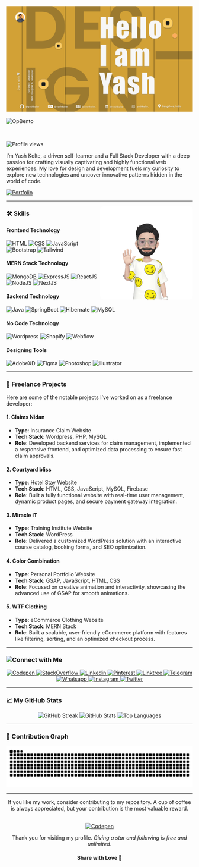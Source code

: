 <picture>
  <source media="(prefers-color-scheme: dark)" srcset="./hero-dark.png">
  <img alt="Text changing depending on mode. Light: 'So light!' Dark: 'So dark!'" src="./hero-light.png">
</picture>

![OpBento](https://firebasestorage.googleapis.com/v0/b/smartkaksha-fe32c.appspot.com/o/opbento%2Fyashkolte2fb49.png?alt=media)

&nbsp;

![Profile views](https://komarev.com/ghpvc/?username=yashkolte&color=yellow&style=plastic)

<p>
I’m Yash Kolte, a driven self-learner and a Full Stack Developer with a deep passion for crafting visually captivating and highly functional web experiences. My love for design and development fuels my curiosity to explore new technologies and uncover innovative patterns hidden in the world of code.
</p>

<a href="https://yashkolte.web.app" target="_blank">
  <img alt="Portfolio" src="https://img.shields.io/badge/portfolio-000000?style=for-the-badge&logo=About.me&logoColor=white" />
</a>

---

<img align="right" width="250px" alt="Emoji Animation" src="./Images/MyEmoji_20240708_153913_17204333531900.gif" style="border-radius: 8px; object-fit: contain;" />

### 🛠 Skills

#### Frontend Technology

![HTML](https://img.shields.io/badge/-HTML-05122A?style=flat&logo=HTML5)
![CSS](https://img.shields.io/badge/-CSS-05122A?style=flat&logo=CSS3&logoColor=1572B6)
![JavaScript](https://img.shields.io/badge/-JavaScript-05122A?style=flat&logo=javascript)
![Bootstrap](https://img.shields.io/badge/-Bootstrap-05122A?style=flat&logo=bootstrap&logoColor=563D7C)
![Tailwind](https://img.shields.io/badge/-Tailwind-05122A?style=flat&logo=tailwindcss&logoColor=38bdf8)

#### MERN Stack Technology

![MongoDB](https://img.shields.io/badge/-MongoDB-05122A?style=flat&logo=mongodb&logoColor=47A248)
![ExpressJS](https://img.shields.io/badge/-Express-05122A?style=flat&logo=express&logoColor=ffffff)
![ReactJS](https://img.shields.io/badge/-React-05122A?style=flat&logo=react&logoColor=61DAFB)
![NodeJS](https://img.shields.io/badge/-Node.js-05122A?style=flat&logo=nodedotjs&logoColor=339933)
![NextJS](https://img.shields.io/badge/-Next.js-05122A?style=flat&logo=nextdotjs&logoColor=ffffff)

#### Backend Technology

![Java](https://img.shields.io/badge/-Java-05122A?style=flat&logo=java&logoColor=3776AB)
![SpringBoot](https://img.shields.io/badge/-SpringBoot-05122A?style=flat&logo=springboot&logoColor=092E20)
![Hibernate](https://img.shields.io/badge/-Hibernate-05122A?style=flat&logo=hibernate&logoColor=59666C)
![MySQL](https://img.shields.io/badge/-MySQL-05122A?style=flat&logo=mysql&logoColor=4479A1)

#### No Code Technology

![Wordpress](https://img.shields.io/badge/-Wordpress-05122A?style=flat&logo=wordpress&logoColor=ffffff)
![Shopify](https://img.shields.io/badge/-Shopify-05122A?style=flat&logo=shopify&logoColor=7AB55C)
![Webflow](https://img.shields.io/badge/-Webflow-05122A?style=flat&logo=webflow&logoColor=4353FF)

#### Designing Tools

![AdobeXD](https://img.shields.io/badge/-AdobeXD-05122A?style=flat&logo=adobe-xd)
![Figma](https://img.shields.io/badge/-Figma-05122A?style=flat&logo=figma)
![Photoshop](https://img.shields.io/badge/-Photoshop-05122A?style=flat&logo=adobe-photoshop)
![Illustrator](https://img.shields.io/badge/-Illustrator-05122A?style=flat&logo=adobe-illustrator)

---

### 📌 Freelance Projects

Here are some of the notable projects I’ve worked on as a freelance developer:

#### 1. **Claims Nidan**  
- **Type**: Insurance Claim Website  
- **Tech Stack**: Wordpress, PHP, MySQL
- **Role**: Developed backend services for claim management, implemented a responsive frontend, and optimized data processing to ensure fast claim approvals.

#### 2. **Courtyard bliss**  
- **Type**: Hotel Stay Website  
- **Tech Stack**: HTML, CSS, JavaScript, MySQL, Firebase
- **Role**: Built a fully functional website with real-time user management, dynamic product pages, and secure payment gateway integration.

#### 3. **Miracle IT**  
- **Type**: Training Institute Website  
- **Tech Stack**: WordPress  
- **Role**: Delivered a customized WordPress solution with an interactive course catalog, booking forms, and SEO optimization.

#### 4. **Color Combination**  
- **Type**: Personal Portfolio Website  
- **Tech Stack**: GSAP, JavaScript, HTML, CSS  
- **Role**: Focused on creative animation and interactivity, showcasing the advanced use of GSAP for smooth animations.

#### 5. **WTF Clothing**  
- **Type**: eCommerce Clothing Website  
- **Tech Stack**: MERN Stack  
- **Role**: Built a scalable, user-friendly eCommerce platform with features like filtering, sorting, and an optimized checkout process.

---

### Connect with Me <img align="left" src='https://raw.githubusercontent.com/ShahriarShafin/ShahriarShafin/main/Assets/handshake.gif' height="30px">

<div align="center">
  <a href="https://codepen.io/Yash-Kolte" target="_blank">
    <img alt="Codepen" src="https://img.shields.io/badge/Codepen-000000?style=for-the-badge&logo=codepen&logoColor=white" />
  </a>
  <a href="https://stackoverflow.com/users/13671105/yash-kolte" target="_blank">
    <img alt="StackOverflow" src="https://img.shields.io/badge/StackOverflow-e7700d?style=for-the-badge&logo=stackoverflow&logoColor=white" />
  </a>
  <a href="https://www.linkedin.com/in/yashkolte/" target="_blank">
    <img alt="Linkedin" src="https://img.shields.io/badge/LinkedIn-0077B5?style=for-the-badge&logo=linkedin&logoColor=white" />
  </a>
  <a href="https://in.pinterest.com/yashkolte_/" target="_blank">
    <img alt="Pinterest" src="https://img.shields.io/badge/Pinterest-%23E60023?style=for-the-badge&logo=pinterest&logoColor=white" />
  </a>
  <a href="https://linktr.ee/yashkolte" target="_blank">
    <img alt="Linktree" src="https://img.shields.io/badge/linktree-39E09B?style=for-the-badge&logo=linktree&logoColor=white" />
  </a>
  <a href="https://t.me/yash_kolte" target="_blank">
    <img alt="Telegram" src="https://img.shields.io/badge/Telegram-088cce?style=for-the-badge&logo=telegram&logoColor=white" />
  </a>
  <a href="https://wa.link/vw3q3a" target="_blank">
    <img alt="Whatsapp" src="https://img.shields.io/badge/Whatsapp-25D366?style=for-the-badge&logo=whatsapp&logoColor=white" />
  </a>
  <a href="https://www.instagram.com/yashkolte_" target="_blank">
    <img alt="Instagram" src="https://img.shields.io/badge/Instagram-E4405F?style=for-the-badge&logo=instagram&logoColor=white" />
  </a>
  <a href="https://x.com/yashkolte_" target="_blank">
    <img alt="Twitter" src="https://img.shields.io/badge/X-000000?style=for-the-badge&logo=x&logoColor=white" />
  </a>
</div>

---

### 📈 My GitHub Stats

<div align="center">
  <img src="https://github-readme-streak-stats.herokuapp.com?user=yashkolte&theme=meta-dark&card_width=770&background=45%2C000000%2C130F40&ring=2234AE&fire=7A7ADB&dates=EBEBEB95" alt="GitHub Streak" alt="GitHub Streak">
  <img src="https://github-readme-stats.vercel.app/api?username=yashkolte&include_all_commits=true&count_private=true&show_icons=true&line_height=40&title_color=7A7ADB&icon_color=2234AE&text_color=D3D3D3&bg_color=0,000000,130F40" alt="GitHub Stats">
  <img src="https://github-readme-stats.vercel.app/api/top-langs/?username=yashkolte&include_all_commits=true&count_private=true&show_icons=true&line_height=30&title_color=7A7ADB&icon_color=2234AE&text_color=D3D3D3&bg_color=0,000000,130F40" alt="Top Languages">
</div>

---

### 🐍 Contribution Graph

<picture>
  <source media="(prefers-color-scheme: light)" srcset="https://github.com/yashkolte/yashkolte/blob/output/github-contribution-grid-snake.svg" />
  <source media="(prefers-color-scheme: dark)" srcset="https://github.com/yashkolte/yashkolte/blob/output/github-contribution-grid-snake-dark.svg" />
  <img alt="github-snake" src="github-contribution-grid-snake-dark.svg" />
</picture>

---

<div align="center">
  If you like my work, consider contributing to my repository. A cup of coffee is always appreciated, but your contribution is the most valuable reward.
</div>
&nbsp;
<p align="center">
    <a href="https://razorpay.me/@yashkolte" target="_blank">
    <img alt="Codepen" src="https://img.shields.io/badge/Razorpay-02042B?style=for-the-badge&logo=razorpay&logoColor=3395FF" />
  </a>
</p>

<p align="center">Thank you for visiting my profile. <i>Giving a star and following is free and unlimited.</i></p>

<h4 align="center">Share with Love 💚</h4>
